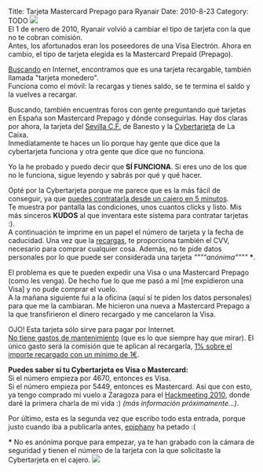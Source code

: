 Title: Tarjeta Mastercard Prepago para Ryanair
Date: 2010-8-23
Category: TODO
![](/sites/default/files/img/cybertarjeta.png)  
 El 1 de enero de 2010, Ryanair volvió a cambiar el tipo de tarjeta con la que no te cobran comisión.  
 Antes, los afortunados eran los poseedores de una Visa Electrón. Ahora en cambio, el tipo de tarjeta elegida es la Mastercard Prepaid
(Prepago).

[Buscando](http://www.mastercard.com/us/personal/es/prepagada/tarjetas.html) en Internet, encontramos que es una tarjeta recargable, también
llamada "tarjeta monedero".  
 Funciona como el móvil: la recargas y tienes saldo, se te termina el saldo y la vuelves a recargar.

Buscando, también encuentras foros con gente preguntando qué tarjetas en España son Mastercard Prepago y dónde conseguirlas. Hay dos claras
por ahora, la tarjeta del [Sevilla C.F.](http://www.sevillafc.es/_www/taquilla.php?op=abo2&c=12) de Banesto y la
[Cybertarjeta](http://portal.lacaixa.es/tarjetas/cybertarjeta_es.html) de La Caixa.  
 Inmediatamente te haces un lío porque hay gente que dice que la cybertarjeta funciona y otra gente que dice que no funciona.

Yo la he probado y puedo decir que **SÍ FUNCIONA**. Si eres uno de los que no le funciona, sigue leyendo y sabrás por qué y qué hacer.

Opté por la Cybertarjeta porque me parece que es la más fácil de conseguir, ya que [puedes contratarla desde un cajero en 5
minutos](http://portal.lacaixa.es/tarjetas/cybertarjetafaq_es.html#pregunta04).  
 Te muestra por pantalla las condiciones, unos cuantos clicks y listo. Mis más sinceros **KUDOS** al que inventara este sistema para
contratar tarjetas :).  
 A continuación te imprime en un papel el número de tarjeta y la fecha de caducidad. Una vez que la
[recargas](http://portal.lacaixa.es/tarjetas/cybertarjetafaq_es.html#pregunta07), te proporciona también el CVV, necesario para comprar
cualquier cosa. Además, no te pide datos personales por lo que puede ser considerada una tarjeta *""""anónima""""* **\***.

El problema es que te pueden expedir una Visa o una Mastercard Prepago (como les venga). De hecho fue lo que me pasó a mí [me expidieron una
Visa] y no pude comprar el vuelo.  
 A la mañana siguiente fui a la oficina (aquí sí te piden los datos personales) para que me la cambiaran. Me hicieron una nueva a Mastercard
Prepago a la que transfirieron el dinero recargado y me cancelaron la Visa.

OJO! Esta tarjeta sólo sirve para pagar por Internet.  
 [No tiene gastos de mantenimiento](http://portal.lacaixa.es/tarjetas/cybertarjetafaq_es.html#pregunta04) (que es lo que siempre hay que
mirar). El único gasto será la comisión que te aplican al recargarla, [1% sobre el importe recargado con un mínimo de
1€](http://portal.lacaixa.es/tarjetas/cybertarjetafaq_es.html#pregunta00).

**Puedes saber si tu Cybertarjeta es Visa o Mastercard:**  
 Si el número empieza por 4670, entonces es Visa.  
 Si el número empieza por 5449, entonces es Mastercard. Así que con esto, ya tengo comprado mi vuelo a Zaragoza para el [Hackmeeting
2010](http://sindominio.net/hackmeeting/index.php?title=Portada), donde daré la primera charla de mi vida :) *(más información
próximamente...)*.

Por último, esta es la segunda vez que escribo todo esta entrada, porque justo cuando iba a publicarla antes,
[epiphany](http://projects.gnome.org/epiphany/) ha petado :(

**\*** No es anónima porque para empezar, ya te han grabado con la cámara de seguridad y tienen el número de la tarjeta con la que
solicitaste la Cybertarjeta en el cajero.
[![](/sites/default/files/img/Baner_gozahack.png)](http://sindominio.net/hackmeeting/index.php?title=Portada)

[](/content/tarjeta-mastercard-prepago-ryanair)
